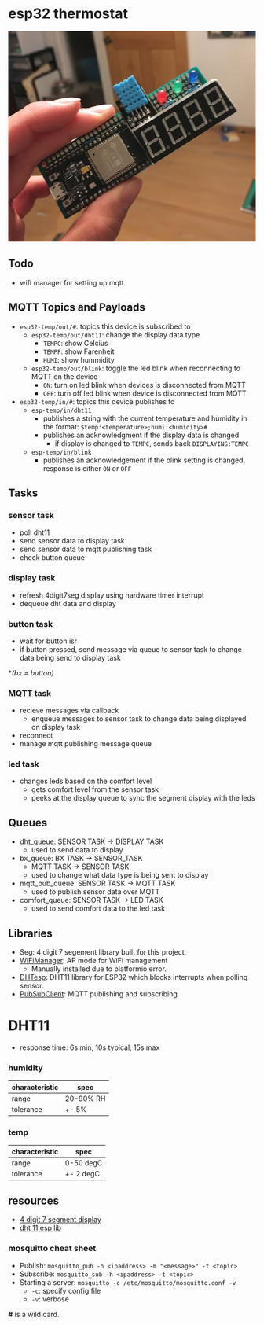 # esp32 thermostat

![handsoldered_board](pics/board.jpg)

## Todo
* wifi manager for setting up mqtt

## MQTT Topics and Payloads
* `esp32-temp/out/#`: topics this device is subscribed to
    - `esp32-temp/out/dht11`: change the display data type
        + `TEMPC`: show Celcius
        + `TEMPF`: show Farenheit
        + `HUMI`: show hummidity
    - `esp32-temp/out/blink`: toggle the led blink when reconnecting to MQTT on the device
        + `ON`: turn on led blink when devices is disconnected from MQTT
        + `OFF`: turn off led blink when device is disconnected from MQTT
* `esp32-temp/in/#`: topics this device publishes to
    - `esp-temp/in/dht11`
        + publishes a string with the current temperature and humidity in the format: `$temp:<temperature>;humi:<humidity>#`
        + publishes an acknowledgment if the display data is changed
            + if display is changed to `TEMPC`, sends back `DISPLAYING:TEMPC`
    - `esp-temp/in/blink`
        + publishes an acknowledgement if the blink setting is changed, response is either `ON` or `OFF`

## Tasks
### sensor task
* poll dht11
* send sensor data to display task
* send sensor data to mqtt publishing task
* check button queue

### display task
* refresh 4digit7seg display using hardware timer interrupt
* dequeue dht data and display

### button task
* wait for button isr
* if button pressed, send message via queue to sensor task to change data being send to display task

*_(bx = button)_

### MQTT task
* recieve messages via callback
    * enqueue messages to sensor task to change data being displayed on display task
* reconnect
* manage mqtt publishing message queue

### led task
* changes leds based on the comfort level
    - gets comfort level from the sensor task
    - peeks at the display queue to sync the segment display with the leds

## Queues
* dht_queue: SENSOR TASK -> DISPLAY TASK
    - used to send data to display
* bx_queue: BX TASK -> SENSOR_TASK
    - MQTT TASK -> SENSOR TASK
    - used to change what data type is being sent to display
* mqtt_pub_queue: SENSOR TASK -> MQTT TASK
    - used to publish sensor data over MQTT
* comfort_queue: SENSOR TASK -> LED TASK
    - used to send comfort data to the led task


## Libraries
* Seg: 4 digit 7 segement library built for this project.
* [WiFiManager](https://github.com/tzapu/WiFiManager): AP mode for WiFi management
    + Manually installed due to platformio error.
* [DHTesp](https://github.com/beegee-tokyo/DHTesp): DHT11 library for ESP32 which blocks interrupts when polling sensor.
* [PubSubClient](https://github.com/knolleary/pubsubclient/): MQTT publishing and subscribing


# DHT11
* response time: 6s min, 10s typical, 15s max
### humidity
characteristic | spec
----- | -----
range | 20-90% RH
tolerance | +- 5%
### temp
characteristic | spec
----- | -----
range | 0-50 degC
tolerance | +- 2 degC

## resources
* [4 digit 7 segment display](https://osoyoo.com/2017/08/08/arduino-lesson-4-digit-7-segment-led-display/)
* [dht 11 esp lib](https://github.com/beegee-tokyo/DHTesp)

### mosquitto cheat sheet
* Publish: `mosquitto_pub -h <ipaddress> -m "<message>" -t <topic>`
* Subscribe: `mosquitto_sub -h <ipaddress> -t <topic>`
* Starting a server: `mosquitto -c /etc/mosquitto/mosquitto.conf -v`
    - `-c`: specify config file
    - `-v`: verbose

__#__ is a wild card.
